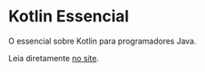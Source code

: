# Kotlin Essencial

O essencial sobre Kotlin para programadores Java.

Leia diretamente [no site](https://mcrisc.github.io/kotlin-essencial/).

